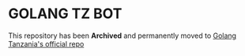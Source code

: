 # GOLANG TZ BOT

This repository has been **Archived** and permanently moved to [Golang Tanzania's official repo](https://github.com/Golang-Tanzania/Group-Bot)